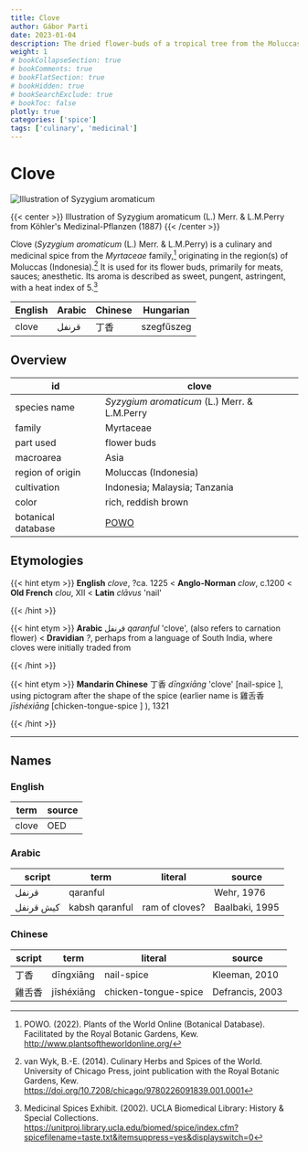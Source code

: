 ```yaml
---
title: Clove
author: Gábor Parti
date: 2023-01-04
description: The dried flower-buds of a tropical tree from the Moluccas, Indonesia.
weight: 1
# bookCollapseSection: true
# bookComments: true
# bookFlatSection: true
# bookHidden: true
# bookSearchExclude: true
# bookToc: false
plotly: true
categories: ['spice']
tags: ['culinary', 'medicinal']
---
```


# Clove

![Illustration of Syzygium aromaticum](/spice/images/kohler/clove.png)

{{< center >}}
Illustration of Syzygium aromaticum (L.) Merr. \& L.M.Perry from Köhler's Medizinal-Pflanzen (1887)
{{< /center >}}

Clove (*Syzygium aromaticum* (L.) Merr. \& L.M.Perry) is a culinary and medicinal spice from the *Myrtaceae* family,[^powo] originating in the region(s) of Moluccas (Indonesia).[^van_wyk_culinary_2014] It is used for its flower buds, primarily for meats, sauces; anesthetic. Its aroma is described as sweet, pungent, astringent, with a heat index of 5.[^ucla_medicinal_2002]

|English|Arabic|Chinese| Hungarian|
|-------|------|-------|----------|
| clove | قرنفل|   丁香  |szegfűszeg|

## Overview

|        id        |                       clove                       |
|------------------|---------------------------------------------------|
|   species name   |   *Syzygium aromaticum* (L.) Merr. \& L.M.Perry   |
|      family      |                     Myrtaceae                     |
|     part used    |                    flower buds                    |
|     macroarea    |                        Asia                       |
| region of origin |                Moluccas (Indonesia)               |
|    cultivation   |           Indonesia; Malaysia; Tanzania           |
|       color      |                rich, reddish brown                |
|botanical database|[POWO](https://powo.science.kew.org/taxon/601421-1)|

## Etymologies

{{< hint etym >}}
**English** *clove*, ?ca. 1225 < **Anglo-Norman** *clow*, c.1200 < **Old French** *clou*, XII < **Latin** *clāvus* 'nail'



{{< /hint >}}

{{< hint etym >}}
**Arabic** قرنفل *qaranful* 'clove', (also refers to carnation flower) < **Dravidian** *?*, perhaps from a language of South India, where cloves were initially traded from



{{< /hint >}}

{{< hint etym >}}
**Mandarin Chinese** 丁香 *dīngxiāng* 'clove' [nail-spice ], using pictogram after the shape of the spice (earlier name is 雞舌香 *jīshéxiāng* [chicken-tongue-spice ] ), 1321



{{< /hint >}}

***

## Names

### English

| term|source|
|-----|------|
|clove|  OED |

### Arabic

|  script |     term     |    literal   |    source    |
|---------|--------------|--------------|--------------|
|  قرنفل  |   qaranful   |              |  Wehr, 1976  |
|كيش قرنفل|kabsh qaranful|ram of cloves?|Baalbaki, 1995|

### Chinese

|script|    term   |       literal      |     source    |
|------|-----------|--------------------|---------------|
|  丁香  | dīngxiāng |     nail-spice     | Kleeman, 2010 |
|  雞舌香 |jīshéxiāng |chicken-tongue-spice|Defrancis, 2003|

[^powo]: POWO. (2022). Plants of the World Online (Botanical Database). Facilitated by the Royal Botanic Gardens, Kew. http://www.plantsoftheworldonline.org/
[^van_wyk_culinary_2014]: van Wyk, B.-E. (2014). Culinary Herbs and Spices of the World. University of Chicago Press, joint publication with the Royal Botanic Gardens, Kew. https://doi.org/10.7208/chicago/9780226091839.001.0001
[^ucla_medicinal_2002]: Medicinal Spices Exhibit. (2002). UCLA Biomedical Library: History & Special Collections. https://unitproj.library.ucla.edu/biomed/spice/index.cfm?spicefilename=taste.txt&itemsuppress=yes&displayswitch=0

